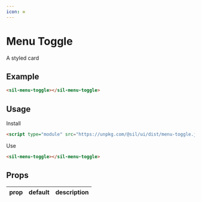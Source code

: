 ```yaml
---
icon: ≡
---
```


# Menu Toggle

A styled card

## Example

<sil-menu-toggle></sil-menu-toggle>

```html
<sil-menu-toggle></sil-menu-toggle>
```

## Usage

Install

```html
<script type="module" src="https://unpkg.com/@sil/ui/dist/menu-toggle.js"></script>
```

Use

```html
<sil-menu-toggle></sil-menu-toggle>
```

## Props

| prop | default | description |
| ---- | ------- | ----------- |
